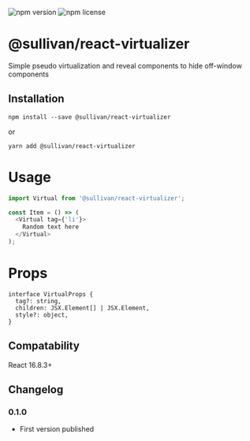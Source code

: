 ![npm version](https://img.shields.io/npm/v/@sullivan/react-virtualizer.svg) ![npm license](https://img.shields.io/npm/l/@sullivan/react-virtualizer.svg)

# @sullivan/react-virtualizer
Simple pseudo virtualization and reveal components to hide off-window components 

## Installation
```
npm install --save @sullivan/react-virtualizer
```
or
```
yarn add @sullivan/react-virtualizer
```


# Usage

```javascript
import Virtual from '@sullivan/react-virtualizer';

const Item = () => (
  <Virtual tag={'li'}>
    Random text here
  </Virtual>
);


```


# Props 
```
interface VirtualProps {
  tag?: string,
  children: JSX.Element[] | JSX.Element,
  style?: object,
}
```

## Compatability
React 16.8.3+
 
## Changelog

### 0.1.0
- First version published
